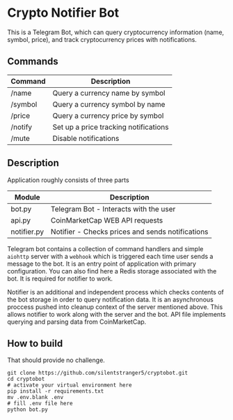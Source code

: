 # Crypto Notifier Bot

This is a Telegram Bot, which can query cryptocurrency information (name, symbol, price),
and track cryptocurrency prices with notifications.

## Commands

| Command   | Description                       |
|-----------|-----------------------------------|
| /name     | Query a currency name by symbol   |
| /symbol   | Query a currency symbol by name   |
| /price    | Query a currency price by symbol  |
| /notify   | Set up a price tracking notifications |
| /mute     | Disable notifications             |

## Description

Application roughly consists of three parts

| Module    | Description                       |
|-----------|-----------------------------------|
| bot.py    | Telegram Bot - Interacts with the user    |
| api.py    | CoinMarketCap WEB API requests    |
| notifier.py   | Notifier - Checks prices and sends notifications  |

Telegram bot contains a collection of command handlers and simple `aiohttp` server with a `webhook`
which is triggered each time user sends a message to the bot.
It is an entry point of application with primary configuration.
You can also find here a Redis storage associated with the bot. 
It is required for notifier to work.

Notifier is an additional and independent process which checks contents of the bot storage
in order to query notification data.
It is an asynchronous proccess pushed into cleanup context of the server mentioned above.
This allows notifier to work along with the server and the bot.
API file implements querying and parsing data from CoinMarketCap.

## How to build

That should provide no challenge.

```
git clone https://github.com/silentstranger5/cryptobot.git
cd cryptobot
# activate your virtual environment here
pip install -r requirements.txt
mv .env.blank .env
# fill .env file here
python bot.py
```

